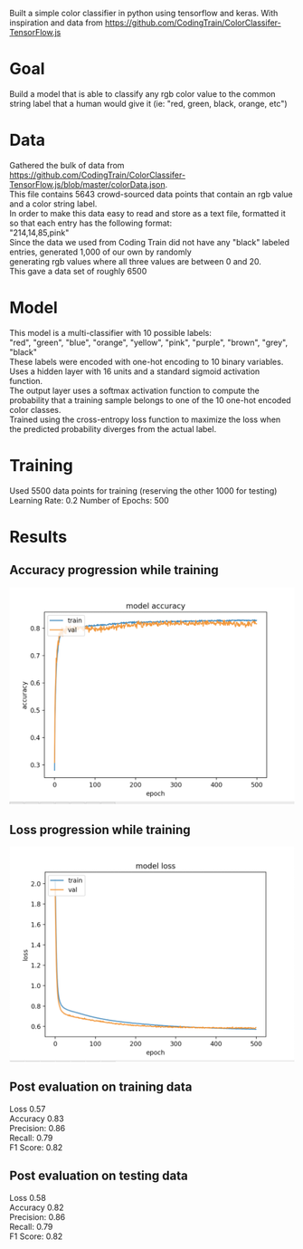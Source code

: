 Built a simple color classifier in python using tensorflow and keras. With inspiration and data from https://github.com/CodingTrain/ColorClassifer-TensorFlow.js

# Goal
Build a model that is able to classify any rgb color value to the common string label that a human would give it (ie: "red, green, black, orange, etc")

# Data

Gathered the bulk of data from https://github.com/CodingTrain/ColorClassifer-TensorFlow.js/blob/master/colorData.json. \
This file contains 5643 crowd-sourced data points that contain an rgb value and a color string label.\
In order to make this data easy to read and store as a text file, formatted it so that each entry has the following format:\
"214,14,85,pink"\
Since the data we used from Coding Train did not have any "black" labeled entries, generated 1,000 of our own by randomly\
generating rgb values where all three values are between 0 and 20.\
This gave a data set of roughly 6500

# Model

This model is a multi-classifier with 10 possible labels:\
"red",  "green",  "blue",  "orange",  "yellow",  "pink",  "purple",  "brown",  "grey",  "black"\
These labels were encoded with one-hot encoding to 10 binary variables.\
Uses a hidden layer with 16 units and a standard sigmoid activation function.\
The output layer uses a softmax activation function to compute the probability that a training sample belongs to one of the 10 one-hot encoded color classes.\
Trained using the cross-entropy loss function to maximize the loss when the predicted probability diverges from the actual label.

# Training
Used 5500 data points for training (reserving the other 1000 for testing)\
Learning Rate: 0.2
Number of Epochs: 500

# Results
## Accuracy progression while training
![](images/model-accuracy.png)

## Loss progression while training
![](images/model-loss.png)

## Post evaluation on training data
Loss 0.57\
Accuracy 0.83\
Precision:  0.86\
Recall:  0.79\
F1 Score:  0.82

## Post evaluation on testing data
Loss 0.58\
Accuracy 0.82\
Precision:  0.86\
Recall:  0.79\
F1 Score:  0.82
